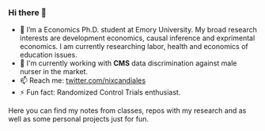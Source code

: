 ### Hi there 👋
- 🔭 I’m a Economics Ph.D. student at Emory University. My broad research interests are development economics, causal inference and exprimental economics. I am currently researching labor, health and economics of education issues.
- 🏢 I'm currently working with **CMS** data discrimination against male nurser in the market.
- 📫 Reach me: [twitter.com/nixcandiales](https://twitter.com/nixcandiales)
- ⚡ Fun fact: Randomized Control Trials enthusiast.

Here you can find my notes from classes, repos with my research and as well as some personal projects just for fun.


<!--
**Nixoncandiales/Nixoncandiales** is a ✨ _special_ ✨ repository because its `README.md` (this file) appears on your GitHub profile.

Here are some ideas to get you started:


- 🌱 I’m currently learning ...
- 👯 I’m looking to collaborate on ...
- 🤔 I’m looking for help with ...
- 💬 Ask me about ...



- ⚡ Fun fact: ...
-->

